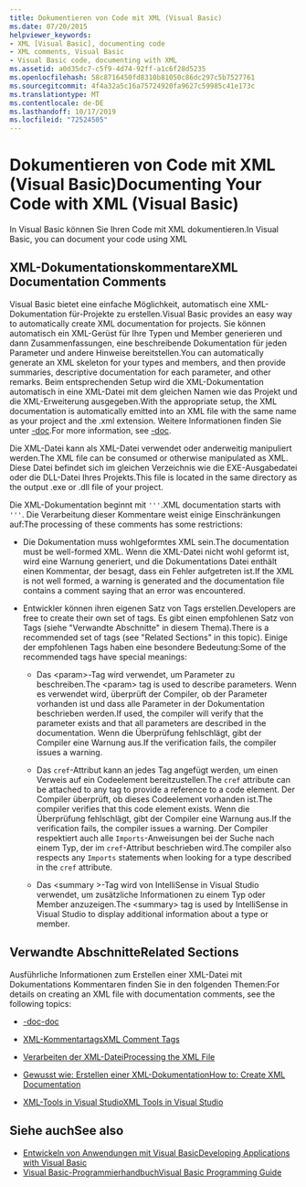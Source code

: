 ```yaml
---
title: Dokumentieren von Code mit XML (Visual Basic)
ms.date: 07/20/2015
helpviewer_keywords:
- XML [Visual Basic], documenting code
- XML comments, Visual Basic
- Visual Basic code, documenting with XML
ms.assetid: a0d35dc7-c5f9-4d74-92ff-a1c6f28d5235
ms.openlocfilehash: 58c8716450fd8310b81050c86dc297c5b7527761
ms.sourcegitcommit: 4f4a32a5c16a75724920fa9627c59985c41e173c
ms.translationtype: MT
ms.contentlocale: de-DE
ms.lasthandoff: 10/17/2019
ms.locfileid: "72524505"
---
```

# <a name="documenting-your-code-with-xml-visual-basic"></a><span data-ttu-id="9fac7-102">Dokumentieren von Code mit XML (Visual Basic)</span><span class="sxs-lookup"><span data-stu-id="9fac7-102">Documenting Your Code with XML (Visual Basic)</span></span>

<span data-ttu-id="9fac7-103">In Visual Basic können Sie Ihren Code mit XML dokumentieren.</span><span class="sxs-lookup"><span data-stu-id="9fac7-103">In Visual Basic, you can document your code using XML</span></span>

## <a name="xml-documentation-comments"></a><span data-ttu-id="9fac7-104">XML-Dokumentationskommentare</span><span class="sxs-lookup"><span data-stu-id="9fac7-104">XML Documentation Comments</span></span>

<span data-ttu-id="9fac7-105">Visual Basic bietet eine einfache Möglichkeit, automatisch eine XML-Dokumentation für-Projekte zu erstellen.</span><span class="sxs-lookup"><span data-stu-id="9fac7-105">Visual Basic provides an easy way to automatically create XML documentation for projects.</span></span> <span data-ttu-id="9fac7-106">Sie können automatisch ein XML-Gerüst für Ihre Typen und Member generieren und dann Zusammenfassungen, eine beschreibende Dokumentation für jeden Parameter und andere Hinweise bereitstellen.</span><span class="sxs-lookup"><span data-stu-id="9fac7-106">You can automatically generate an XML skeleton for your types and members, and then provide summaries, descriptive documentation for each parameter, and other remarks.</span></span> <span data-ttu-id="9fac7-107">Beim entsprechenden Setup wird die XML-Dokumentation automatisch in eine XML-Datei mit dem gleichen Namen wie das Projekt und die XML-Erweiterung ausgegeben.</span><span class="sxs-lookup"><span data-stu-id="9fac7-107">With the appropriate setup, the XML documentation is automatically emitted into an XML file with the same name as your project and the .xml extension.</span></span> <span data-ttu-id="9fac7-108">Weitere Informationen finden Sie unter [-doc](../../../visual-basic/reference/command-line-compiler/doc.md).</span><span class="sxs-lookup"><span data-stu-id="9fac7-108">For more information, see [-doc](../../../visual-basic/reference/command-line-compiler/doc.md).</span></span>

<span data-ttu-id="9fac7-109">Die XML-Datei kann als XML-Datei verwendet oder anderweitig manipuliert werden.</span><span class="sxs-lookup"><span data-stu-id="9fac7-109">The XML file can be consumed or otherwise manipulated as XML.</span></span> <span data-ttu-id="9fac7-110">Diese Datei befindet sich im gleichen Verzeichnis wie die EXE-Ausgabedatei oder die DLL-Datei Ihres Projekts.</span><span class="sxs-lookup"><span data-stu-id="9fac7-110">This file is located in the same directory as the output .exe or .dll file of your project.</span></span>

<span data-ttu-id="9fac7-111">Die XML-Dokumentation beginnt mit `'''`.</span><span class="sxs-lookup"><span data-stu-id="9fac7-111">XML documentation starts with `'''`.</span></span> <span data-ttu-id="9fac7-112">Die Verarbeitung dieser Kommentare weist einige Einschränkungen auf:</span><span class="sxs-lookup"><span data-stu-id="9fac7-112">The processing of these comments has some restrictions:</span></span>

- <span data-ttu-id="9fac7-113">Die Dokumentation muss wohlgeformtes XML sein.</span><span class="sxs-lookup"><span data-stu-id="9fac7-113">The documentation must be well-formed XML.</span></span> <span data-ttu-id="9fac7-114">Wenn die XML-Datei nicht wohl geformt ist, wird eine Warnung generiert, und die Dokumentations Datei enthält einen Kommentar, der besagt, dass ein Fehler aufgetreten ist.</span><span class="sxs-lookup"><span data-stu-id="9fac7-114">If the XML is not well formed, a warning is generated and the documentation file contains a comment saying that an error was encountered.</span></span>

- <span data-ttu-id="9fac7-115">Entwickler können ihren eigenen Satz von Tags erstellen.</span><span class="sxs-lookup"><span data-stu-id="9fac7-115">Developers are free to create their own set of tags.</span></span> <span data-ttu-id="9fac7-116">Es gibt einen empfohlenen Satz von Tags (siehe "Verwandte Abschnitte" in diesem Thema).</span><span class="sxs-lookup"><span data-stu-id="9fac7-116">There is a recommended set of tags (see "Related Sections" in this topic).</span></span> <span data-ttu-id="9fac7-117">Einige der empfohlenen Tags haben eine besondere Bedeutung:</span><span class="sxs-lookup"><span data-stu-id="9fac7-117">Some of the recommended tags have special meanings:</span></span>

  - <span data-ttu-id="9fac7-118">Das \<param>-Tag wird verwendet, um Parameter zu beschreiben.</span><span class="sxs-lookup"><span data-stu-id="9fac7-118">The \<param> tag is used to describe parameters.</span></span> <span data-ttu-id="9fac7-119">Wenn es verwendet wird, überprüft der Compiler, ob der Parameter vorhanden ist und dass alle Parameter in der Dokumentation beschrieben werden.</span><span class="sxs-lookup"><span data-stu-id="9fac7-119">If used, the compiler will verify that the parameter exists and that all parameters are described in the documentation.</span></span> <span data-ttu-id="9fac7-120">Wenn die Überprüfung fehlschlägt, gibt der Compiler eine Warnung aus.</span><span class="sxs-lookup"><span data-stu-id="9fac7-120">If the verification fails, the compiler issues a warning.</span></span>

  - <span data-ttu-id="9fac7-121">Das `cref`-Attribut kann an jedes Tag angefügt werden, um einen Verweis auf ein Codeelement bereitzustellen.</span><span class="sxs-lookup"><span data-stu-id="9fac7-121">The `cref` attribute can be attached to any tag to provide a reference to a code element.</span></span> <span data-ttu-id="9fac7-122">Der Compiler überprüft, ob dieses Codeelement vorhanden ist.</span><span class="sxs-lookup"><span data-stu-id="9fac7-122">The compiler verifies that this code element exists.</span></span> <span data-ttu-id="9fac7-123">Wenn die Überprüfung fehlschlägt, gibt der Compiler eine Warnung aus.</span><span class="sxs-lookup"><span data-stu-id="9fac7-123">If the verification fails, the compiler issues a warning.</span></span> <span data-ttu-id="9fac7-124">Der Compiler respektiert auch alle `Imports`-Anweisungen bei der Suche nach einem Typ, der im `cref`-Attribut beschrieben wird.</span><span class="sxs-lookup"><span data-stu-id="9fac7-124">The compiler also respects any `Imports` statements when looking for a type described in the `cref` attribute.</span></span>

  - <span data-ttu-id="9fac7-125">Das \<summary >-Tag wird von IntelliSense in Visual Studio verwendet, um zusätzliche Informationen zu einem Typ oder Member anzuzeigen.</span><span class="sxs-lookup"><span data-stu-id="9fac7-125">The \<summary> tag is used by IntelliSense in Visual Studio to display additional information about a type or member.</span></span>

## <a name="related-sections"></a><span data-ttu-id="9fac7-126">Verwandte Abschnitte</span><span class="sxs-lookup"><span data-stu-id="9fac7-126">Related Sections</span></span>

<span data-ttu-id="9fac7-127">Ausführliche Informationen zum Erstellen einer XML-Datei mit Dokumentations Kommentaren finden Sie in den folgenden Themen:</span><span class="sxs-lookup"><span data-stu-id="9fac7-127">For details on creating an XML file with documentation comments, see the following topics:</span></span>

- [<span data-ttu-id="9fac7-128">-doc</span><span class="sxs-lookup"><span data-stu-id="9fac7-128">-doc</span></span>](../../../visual-basic/reference/command-line-compiler/doc.md)

- [<span data-ttu-id="9fac7-129">XML-Kommentartags</span><span class="sxs-lookup"><span data-stu-id="9fac7-129">XML Comment Tags</span></span>](../../../visual-basic/language-reference/xmldoc/index.md)

- [<span data-ttu-id="9fac7-130">Verarbeiten der XML-Datei</span><span class="sxs-lookup"><span data-stu-id="9fac7-130">Processing the XML File</span></span>](../../../visual-basic/programming-guide/program-structure/processing-the-xml-file.md)

- [<span data-ttu-id="9fac7-131">Gewusst wie: Erstellen einer XML-Dokumentation</span><span class="sxs-lookup"><span data-stu-id="9fac7-131">How to: Create XML Documentation</span></span>](../../../visual-basic/programming-guide/program-structure/how-to-create-xml-documentation.md)

- [<span data-ttu-id="9fac7-132">XML-Tools in Visual Studio</span><span class="sxs-lookup"><span data-stu-id="9fac7-132">XML Tools in Visual Studio</span></span>](/visualstudio/xml-tools/xml-tools-in-visual-studio)

## <a name="see-also"></a><span data-ttu-id="9fac7-133">Siehe auch</span><span class="sxs-lookup"><span data-stu-id="9fac7-133">See also</span></span>

- [<span data-ttu-id="9fac7-134">Entwickeln von Anwendungen mit Visual Basic</span><span class="sxs-lookup"><span data-stu-id="9fac7-134">Developing Applications with Visual Basic</span></span>](../../../visual-basic/developing-apps/index.md)
- [<span data-ttu-id="9fac7-135">Visual Basic-Programmierhandbuch</span><span class="sxs-lookup"><span data-stu-id="9fac7-135">Visual Basic Programming Guide</span></span>](../../../visual-basic/programming-guide/index.md)
